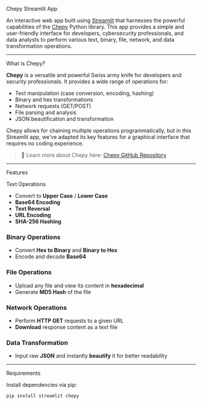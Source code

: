  Chepy Streamlit App

An interactive web app built using [Streamlit](https://streamlit.io/) that harnesses the powerful capabilities of the [Chepy](https://github.com/securisec/chepy) Python library. This app provides a simple and user-friendly interface for developers, cybersecurity professionals, and data analysts to perform various text, binary, file, network, and data transformation operations.

---

 What is Chepy?

**Chepy** is a versatile and powerful Swiss army knife for developers and security professionals. It provides a wide range of operations for:

- Text manipulation (case conversion, encoding, hashing)
- Binary and hex transformations
- Network requests (GET/POST)
- File parsing and analysis
- JSON beautification and transformation

Chepy allows for chaining multiple operations programmatically, but in this Streamlit app, we've adapted its key features for a graphical interface that requires no coding experience.

> 🔗 Learn more about Chepy here: [Chepy GitHub Repository](https://github.com/securisec/chepy)

---
Features

 Text Operations
- Convert to **Upper Case** / **Lower Case**
- **Base64 Encoding**
- **Text Reversal**
- **URL Encoding**
- **SHA-256 Hashing**

###  Binary Operations
- Convert **Hex to Binary** and **Binary to Hex**
- Encode and decode **Base64**

###  File Operations
- Upload any file and view its content in **hexadecimal**
- Generate **MD5 Hash** of the file

###  Network Operations
- Perform **HTTP GET** requests to a given URL
- **Download** response content as a text file

###  Data Transformation
- Input raw **JSON** and instantly **beautify** it for better readability

---

 Requirements

Install dependencies via pip:

```bash
pip install streamlit chepy
